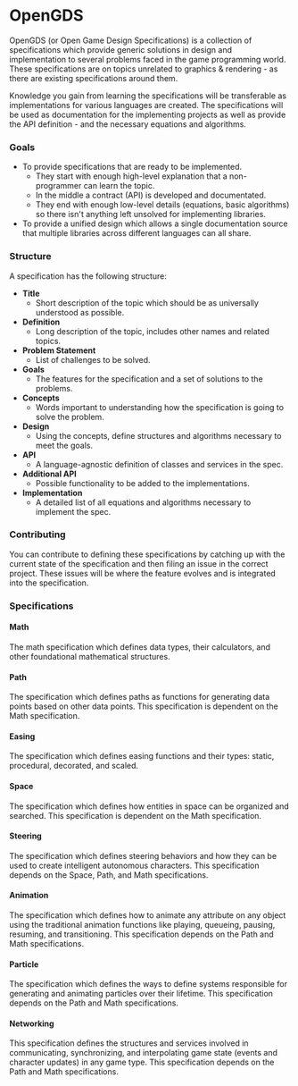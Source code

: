 # OpenGDS

OpenGDS (or Open Game Design Specifications) is a collection of specifications which provide generic solutions in design and implementation to several problems faced in the game programming world. These specifications are on topics unrelated to graphics & rendering - as there are existing specifications around them.

Knowledge you gain from learning the specifications will be transferable as implementations for various languages are created. The specifications will be used as documentation for the implementing projects as well as provide the API definition - and the necessary equations and algorithms.

### Goals

- To provide specifications that are ready to be implemented. 
  - They start with enough high-level explanation that a non-programmer can learn the topic.
  - In the middle a contract (API) is developed and documentated.
  - They end with enough low-level details (equations, basic algorithms) so there isn't anything left unsolved for implementing libraries.
- To provide a unified design which allows a single documentation source that multiple libraries across different languages can all share.


### Structure

A specification has the following structure:

- **Title**
  - Short description of the topic which should be as universally understood as possible.
- **Definition**
  - Long description of the topic, includes other names and related topics.
- **Problem Statement** 
  - List of challenges to be solved.
- **Goals** 
  - The features for the specification and a set of solutions to the problems.
- **Concepts** 
  - Words important to understanding how the specification is going to solve the problem.
- **Design** 
  - Using the concepts, define structures and algorithms necessary to meet the goals.
- **API**
  - A language-agnostic definition of classes and services in the spec.
- **Additional API**
  - Possible functionality to be added to the implementations.
- **Implementation**
  - A detailed list of all equations and algorithms necessary to implement the spec.

### Contributing

You can contribute to defining these specifications by catching up with the current state of the specification and then filing an issue in the correct project. These issues will be where the feature evolves and is integrated into the specification.

### Specifications

#### Math

The math specification which defines data types, their calculators, and other foundational mathematical structures.

#### Path

The specification which defines paths as functions for generating data points based on other data points. This specification is dependent on the Math specification.

#### Easing

The specification which defines easing functions and their types: static, procedural, decorated, and scaled.

#### Space

The specification which defines how entities in space can be organized and searched. This specification is dependent on the Math specification.

#### Steering

The specification which defines steering behaviors and how they can be used to create intelligent autonomous characters. This specification depends on the Space, Path, and Math specifications.

#### Animation

The specification which defines how to animate any attribute on any object using the traditional animation functions like playing, queueing, pausing, resuming, and transitioning. This specification depends on the Path and Math specifications.

#### Particle

The specification which defines the ways to define systems responsible for generating and animating particles over their lifetime. This specification depends on the Path and Math specifications.

#### Networking

This specification defines the structures and services involved in communicating, synchronizing, and interpolating game state (events and character updates) in any game type. This specification depends on the Path and Math specifications.
